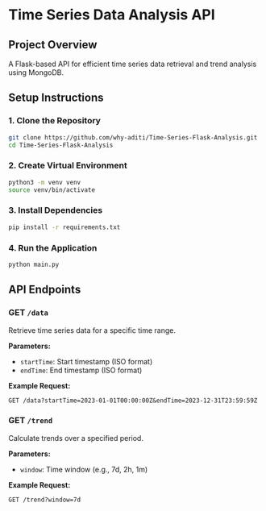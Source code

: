 # Time Series Data Analysis API

## Project Overview

A Flask-based API for efficient time series data retrieval and trend analysis using MongoDB.

## Setup Instructions

### 1. Clone the Repository

```bash
git clone https://github.com/why-aditi/Time-Series-Flask-Analysis.git
cd Time-Series-Flask-Analysis
```

### 2. Create Virtual Environment

```bash
python3 -m venv venv
source venv/bin/activate
```

### 3. Install Dependencies

```bash
pip install -r requirements.txt
```

### 4. Run the Application

```bash
python main.py
```

## API Endpoints

### GET `/data`

Retrieve time series data for a specific time range.

**Parameters:**
- `startTime`: Start timestamp (ISO format)
- `endTime`: End timestamp (ISO format)

**Example Request:**

```
GET /data?startTime=2023-01-01T00:00:00Z&endTime=2023-12-31T23:59:59Z
```

### GET `/trend`

Calculate trends over a specified period.

**Parameters:**
- `window`: Time window (e.g., 7d, 2h, 1m)

**Example Request:**

```
GET /trend?window=7d
```

